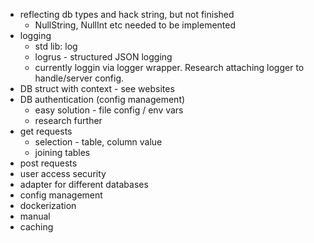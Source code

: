 - reflecting db types and hack string, but not finished
  - NullString, NullInt etc needed to be implemented
- logging
  - std lib: log
  - logrus - structured JSON logging
  - currently loggin via logger wrapper. Research attaching logger to handle/server config.
- DB struct with context - see websites
- DB authentication (config management)
  - easy solution - file config / env vars
  - research further
- get requests
  - selection - table, column value
  - joining tables
- post requests
- user access security
- adapter for different databases
- config management
- dockerization
- manual
- caching
